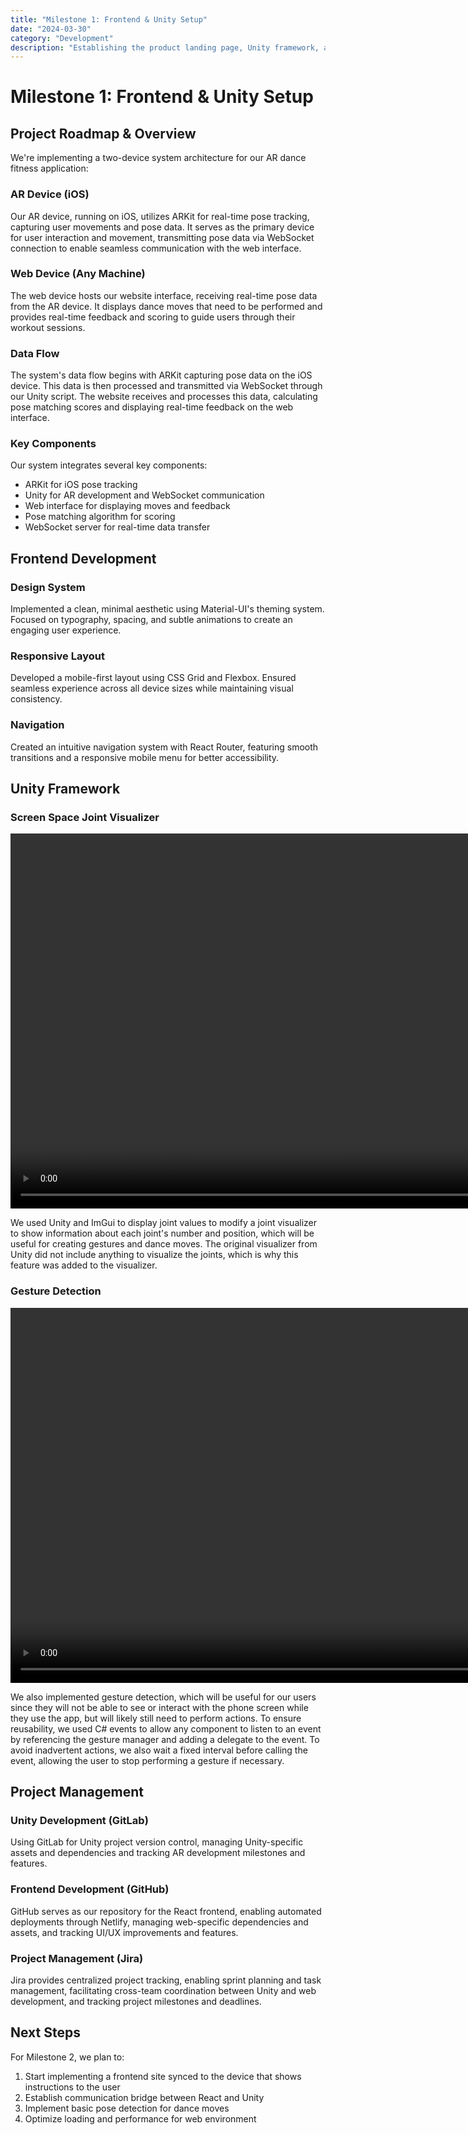 ```yaml
---
title: "Milestone 1: Frontend & Unity Setup"
date: "2024-03-30"
category: "Development"
description: "Establishing the product landing page, Unity framework, and project roadmap"
---
```


# Milestone 1: Frontend & Unity Setup

## Project Roadmap & Overview

We're implementing a two-device system architecture for our AR dance fitness application:

### AR Device (iOS)
Our AR device, running on iOS, utilizes ARKit for real-time pose tracking, capturing user movements and pose data. It serves as the primary device for user interaction and movement, transmitting pose data via WebSocket connection to enable seamless communication with the web interface.

### Web Device (Any Machine)
The web device hosts our website interface, receiving real-time pose data from the AR device. It displays dance moves that need to be performed and provides real-time feedback and scoring to guide users through their workout sessions.

### Data Flow
The system's data flow begins with ARKit capturing pose data on the iOS device. This data is then processed and transmitted via WebSocket through our Unity script. The website receives and processes this data, calculating pose matching scores and displaying real-time feedback on the web interface.

### Key Components
Our system integrates several key components:
- ARKit for iOS pose tracking
- Unity for AR development and WebSocket communication
- Web interface for displaying moves and feedback
- Pose matching algorithm for scoring
- WebSocket server for real-time data transfer

## Frontend Development

### Design System
Implemented a clean, minimal aesthetic using Material-UI's theming system. Focused on typography, spacing, and subtle animations to create an engaging user experience.

### Responsive Layout
Developed a mobile-first layout using CSS Grid and Flexbox. Ensured seamless experience across all device sizes while maintaining visual consistency.

### Navigation
Created an intuitive navigation system with React Router, featuring smooth transitions and a responsive mobile menu for better accessibility.

## Unity Framework

### Screen Space Joint Visualizer
<video height="600" controls>
  <source src="dancear-demo-visualizer-compressed.mov" type="video/mp4">
</video>

We used Unity and ImGui to display joint values to modify a joint visualizer to show information about each joint's number and position, which will be useful for creating gestures and dance moves. The original visualizer from Unity did not include anything to visualize the joints, which is why this feature was added to the visualizer.

### Gesture Detection
<video height="600" controls>
  <source src="dancear-demo-action-compressed.mov" type="video/mp4">
</video>

We also implemented gesture detection, which will be useful for our users since they will not be able to see or interact with the phone screen while they use the app, but will likely still need to perform actions. To ensure reusability, we used C# events to allow any component to listen to an event by referencing the gesture manager and adding a delegate to the event. To avoid inadvertent actions, we also wait a fixed interval before calling the event, allowing the user to stop performing a gesture if necessary.

## Project Management

### Unity Development (GitLab)
Using GitLab for Unity project version control, managing Unity-specific assets and dependencies and tracking AR development milestones and features.

### Frontend Development (GitHub)
GitHub serves as our repository for the React frontend, enabling automated deployments through Netlify, managing web-specific dependencies and assets, and tracking UI/UX improvements and features.

### Project Management (Jira)
Jira provides centralized project tracking, enabling sprint planning and task management, facilitating cross-team coordination between Unity and web development, and tracking project milestones and deadlines.

## Next Steps

For Milestone 2, we plan to:
1. Start implementing a frontend site synced to the device that shows instructions to the user
2. Establish communication bridge between React and Unity
3. Implement basic pose detection for dance moves
4. Optimize loading and performance for web environment